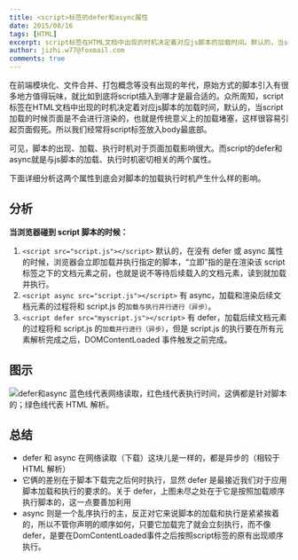 ```yaml
---
title: <script>标签的defer和async属性
date: 2015/08/16
tags: [HTML]
excerpt: script标签在HTML文档中出现的时机决定着对应js脚本的加载时间。默认的，当script加载的时候页面是不会进行渲染的，也就是传统意义上的加载堵塞，这样很容易引起页面假死。所以我们经常将script标签放入body最底部。
author: jizhi.w77@foxmail.com
comments: true
---
```


在前端模块化、文件合并、打包概念等没有出现的年代，原始方式的脚本引入有很多地方值得玩味，就比如到底将script插入到哪才是最合适的。众所周知，script标签在HTML文档中出现的时机决定着对应js脚本的加载时间，默认的，当script加载的时候页面是不会进行渲染的，也就是传统意义上的加载堵塞，这样很容易引起页面假死。所以我们经常将script标签放入body最底部。

可见，脚本的出现、加载、执行时机对于页面加载影响很大。而script的defer和async就是与js脚本的加载、执行时机密切相关的两个属性。

下面详细分析这两个属性到底会对脚本的加载执行时机产生什么样的影响。

## 分析

**当浏览器碰到 script 脚本的时候：**
1. `<script src="script.js"></script>`
默认的，在没有 defer 或 async 属性的时候，浏览器会立即加载并执行指定的脚本，“立即”指的是在渲染该 script 标签之下的文档元素之前，也就是说不等待后续载入的文档元素，读到就加载并执行。
2. `<script async src="script.js"></script>`
有 async，加载和渲染后续文档元素的过程将和 script.js 的`加载与执行并行进行（异步）`。
3. `<script defer src="myscript.js"></script>`
有 defer，加载后续文档元素的过程将和 script.js 的`加载并行进行（异步）`，但是 script.js 的执行要在所有元素解析完成之后，DOMContentLoaded 事件触发之前完成。

## 图示
![defer和async](http://ojd8i48oc.bkt.clouddn.com/blog-defer%E5%92%8Casync.jpg)
蓝色线代表网络读取，红色线代表执行时间，这俩都是针对脚本的；绿色线代表 HTML 解析。

## 总结

- defer 和 async 在网络读取（下载）这块儿是一样的，都是异步的（相较于 HTML 解析）
- 它俩的差别在于脚本下载完之后何时执行，显然 defer 是最接近我们对于应用脚本加载和执行的要求的。关于 defer，上图未尽之处在于它是按照加载顺序执行脚本的，这一点要善加利用
- async 则是一个乱序执行的主，反正对它来说脚本的加载和执行是紧紧挨着的，所以不管你声明的顺序如何，只要它加载完了就会立刻执行，而不像defer，是要在DomContentLoaded事件之后按照script标签的原有出现顺序执行。
